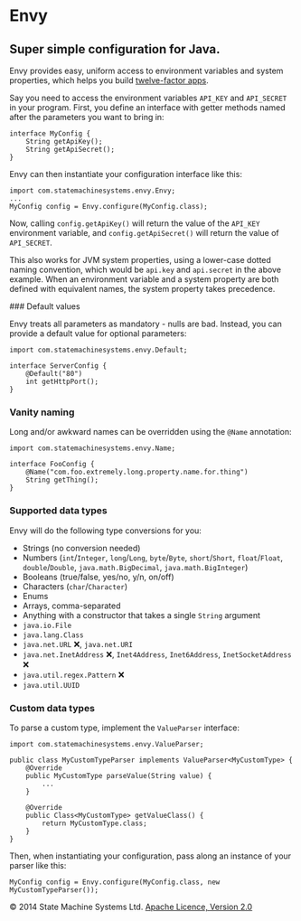 # Envy

## Super simple configuration for Java.

Envy provides easy, uniform access to environment variables and system properties,
which helps you build [twelve-factor apps](http://www.12factor.net/config).

Say you need to access the environment variables `API_KEY` and `API_SECRET` in your program.
First, you define an interface with getter methods named after the parameters you want to bring in:

    interface MyConfig {
        String getApiKey();
        String getApiSecret();
    }

Envy can then instantiate your configuration interface like this:

    import com.statemachinesystems.envy.Envy;
    ...
    MyConfig config = Envy.configure(MyConfig.class);

Now, calling `config.getApiKey()` will return the value of the `API_KEY` environment variable, and
`config.getApiSecret()` will return the value of `API_SECRET`.

This also works for JVM system properties, using a lower-case dotted naming convention,
which would be `api.key` and `api.secret` in the above example. When an environment variable and a
system property are both defined with equivalent names, the system property takes precedence.

### Default values

Envy treats all parameters as mandatory - nulls are bad.
Instead, you can provide a default value for optional parameters:

    import com.statemachinesystems.envy.Default;

    interface ServerConfig {
        @Default("80")
        int getHttpPort();
    }

### Vanity naming

Long and/or awkward names can be overridden using the `@Name` annotation:

    import com.statemachinesystems.envy.Name;

    interface FooConfig {
        @Name("com.foo.extremely.long.property.name.for.thing")
        String getThing();
    }

### Supported data types

Envy will do the following type conversions for you:

* Strings (no conversion needed)
* Numbers (`int`/`Integer`, `long`/`Long`, `byte`/`Byte`, `short`/`Short`, `float`/`Float`, `double`/`Double`, `java.math.BigDecimal`, `java.math.BigInteger`)
* Booleans (true/false, yes/no, y/n, on/off)
* Characters (`char`/`Character`)
* Enums
* Arrays, comma-separated
* Anything with a constructor that takes a single `String` argument
* `java.io.File`
* `java.lang.Class`
* `java.net.URL` :x:, `java.net.URI`
* `java.net.InetAddress` :x:, `Inet4Address`, `Inet6Address`, `InetSocketAddress` :x:
* `java.util.regex.Pattern` :x:
* `java.util.UUID`

### Custom data types

To parse a custom type, implement the `ValueParser` interface:

    import com.statemachinesystems.envy.ValueParser;

    public class MyCustomTypeParser implements ValueParser<MyCustomType> {
        @Override
        public MyCustomType parseValue(String value) {
            ...
        }

        @Override
        public Class<MyCustomType> getValueClass() {
            return MyCustomType.class;
        }
    }

Then, when instantiating your configuration, pass along an instance of your parser like this:

    MyConfig config = Envy.configure(MyConfig.class, new MyCustomTypeParser());


&copy; 2014 State Machine Systems Ltd. [Apache Licence, Version 2.0]( http://www.apache.org/licenses/LICENSE-2.0)
